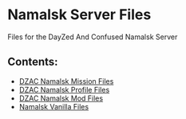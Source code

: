 <!-- ======================================== template-index.md Start ======================================== -->


<!-- ------------------------------ Intro Start ------------------------------ -->

# Namalsk Server Files

Files for the DayZed And Confused Namalsk Server

<!-- ------------------------------ Intro End ------------------------------ -->


<!-- ------------------------------ Overview Start ------------------------------ -->

## Contents: 

- [DZAC Namalsk Mission Files](https://github.com/DayZedAndConfused762/DayZedAndConfusedServer/tree/main/Namalsk/regular.namalsk)
- [DZAC Namalsk Profile Files](https://github.com/DayZedAndConfused762/DayZedAndConfusedServer/tree/main/Namalsk/profiles)
- [DZAC Namalsk Mod Files](https://github.com/DayZedAndConfused762/DayZedAndConfusedServer/tree/main/Namalsk/Mod%20Files)
- [Namalsk Vanilla Files](https://github.com/DayZedAndConfused762/DayZedAndConfusedServer/tree/main/Namalsk/Vanilla%20Files)

<!-- ------------------------------ Overview End ------------------------------ -->


<!-- ------------------------------ Section Start ------------------------------ 

## Section name

* [File Name](template-index.md) Description of file
* [File Name](template-index.md) Description of file

- ------------------------------ Section End ------------------------------ -->


<!-- ------------------------------ Outro Start ------------------------------ -->

<!-- ------------------------------ Outro End ------------------------------ -->


<!-- ======================================== template-index.md Start ======================================== -->

